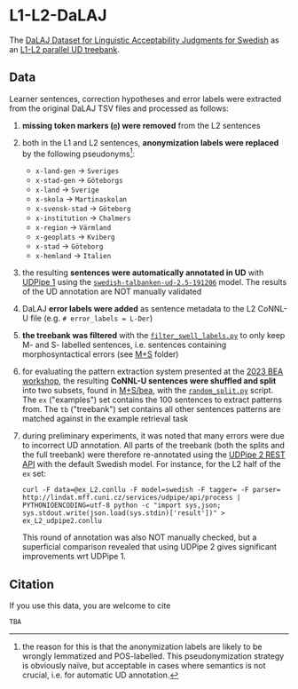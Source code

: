 # L1-L2-DaLAJ
The [DaLAJ Dataset for Linguistic Acceptability Judgments for Swedish](https://arxiv.org/abs/2105.06681) as an [L1-L2 parallel UD treebank](https://aclanthology.org/W17-6306/).

## Data
Learner sentences, correction hypotheses and error labels were extracted from the original DaLAJ TSV files and processed as follows: 

1. __missing token markers (`@`) were removed__ from the L2 sentences
2. both in the L1 and L2 sentences, __anonymization labels were replaced__ by the following pseudonyms[^1]:
   - `x-land-gen` -> `Sveriges`
   - `x-stad-gen` -> `Göteborgs`
   - `x-land` -> `Sverige`
   - `x-skola` -> `Martinaskolan`
   - `x-svensk-stad` -> `Göteborg`
   - `x-institution` -> `Chalmers`
   - `x-region` -> `Värmland`
   - `x-geoplats` -> `Kviberg`
   - `x-stad` -> `Göteborg`
   - `x-hemland` -> `Italien`
3. the resulting __sentences were automatically annotated in UD__ with [UDPipe 1](https://ufal.mff.cuni.cz/udpipe/1) using the [`swedish-talbanken-ud-2.5-191206`](https://lindat.mff.cuni.cz/repository/xmlui/bitstream/handle/11234/1-3131/swedish-talbanken-ud-2.5-191206.udpipe?sequence=96&isAllowed=y) model. The results of the UD annotation are NOT manually validated
4. DaLAJ __error labels were added__ as sentence metadata to the L2 CoNNL-U file (e.g. `# error_labels = L-Der`)
5. __the treebank was filtered__ with the [`filter_swell_labels.py`](filter_swell_labels.py) to only keep M- and S- labelled sentences, i.e. sentences containing morphosyntactical errors (see [M+S](M+S) folder)
6. for evaluating the pattern extraction system presented at the [2023 BEA workshop](sig-edu.org/bea/2023), the resulting __CoNNL-U sentences were shuffled and split__ into two subsets, found in [M+S/bea](M+S/bea), with the [`random_split.py`](random_split.py) script. The `ex` ("examples") set contains the 100 sentences to extract patterns from. The `tb` ("treebank") set contains all other sentences patterns are matched against in the example retrieval task
7. during preliminary experiments, it was noted that many errors were due to incorrect UD annotation. All parts of the treebank (both the splits and the full treebank) were therefore re-annotated using the [UDPipe 2 REST API](https://lindat.mff.cuni.cz/services/udpipe/api-reference.php) with the default Swedish model. For instance, for the L2 half of the `ex` set:
   
   ```
   curl -F data=@ex_L2.conllu -F model=swedish -F tagger= -F parser= http://lindat.mff.cuni.cz/services/udpipe/api/process | PYTHONIOENCODING=utf-8 python -c "import sys,json; sys.stdout.write(json.load(sys.stdin)['result'])" > ex_L2_udpipe2.conllu
   ```
   This round of annotation was also NOT manually checked, but a superficial comparison revealed that using UDPipe 2 gives significant improvements wrt UDPipe 1.

## Citation
If you use this data, you are welcome to cite

```
TBA
```

[^1]: the reason for this is that the anonymization labels are likely to be wrongly lemmatized and POS-labelled. This pseudonymization strategy is obviously naïve, but acceptable in cases where semantics is not crucial, i.e. for automatic UD annotation.